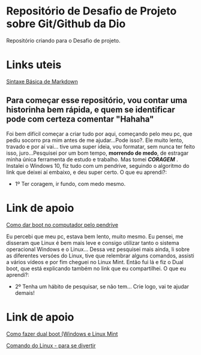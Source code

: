 # Repositório de Desafio de Projeto sobre Git/Github da Dio
Repositório criando para o Desafio de projeto.

# Links uteis
[Sintaxe Básica de Markdown](https://www.markdownguide.org/basic-syntax/)


## Para começar esse repositório, vou contar uma historinha bem rápida, e quem se identificar pode com certeza comentar **"Hahaha"**

Foi bem difícil começar a criar tudo por aqui, começando pelo meu pc, que pediu socorro pra mim antes de me ajudar...Pode isso?.
Ele muito lento, travado e por aí vai... tive uma super ideia, vou formatar, sem nunca ter feito isso, juro...Pesquisei por um bom tempo, **morrendo de medo**, de estragar minha única ferramenta de estudo e trabalho. Mas tomei **_CORAGEM_**  . Instalei o Windows 10, fiz tudo com um pendrive, seguindo o algoritmo do link que deixei aí embaixo, e deu super certo. O que eu aprendi?:

- 1º Ter coragem, ir fundo, com medo mesmo. 

 # Link de apoio 
 [Como dar boot no computador pelo pendrive](https://tecnoblog.net/responde/boot-pen-drive-windows-mac/)
 
 Eu percebi que meu pc, estava bem lento, muito mesmo. Eu pensei, me disseram que Linux é bem mais leve e consigo utilizar tanto o sistema operacional Windows e o Linux... Dessa vez pesquisei mais ainda, li sobre as diferentes versóes do Linux, tive que relembrar alguns comandos, assisti a vários vídeos e por fim cheguei no Linux Mint. Então fui lá e fiz o Dual boot, que está explicando também no link que eu compartilhei. O que eu aprendi?:
 
 - 2º Tenha um hábito de pesquisar, se não tem... Crie logo, vai te ajudar demais!
 
 
 # Link de apoio 
 [Como fazer dual boot (Windows e Linux Mint](https://www.topgadget.com.br/howto/linux/como-instalar-o-linux-mint.htm)
 
 [Comando do Linux - para se divertir](https://www.linuxpro.com.br/dl/guia_500_comandos_Linux.pdf)
 
 

